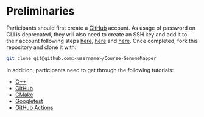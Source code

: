 # Preliminaries

Participants should first create a [GitHub](https://github.com/signup) account. As usage of password on CLI is deprecated, they will also need to create an SSH key and add it to their account following steps [here](https://docs.github.com/en/github/authenticating-to-github/connecting-to-github-with-ssh/generating-a-new-ssh-key-and-adding-it-to-the-ssh-agent), [here](https://docs.github.com/en/github/authenticating-to-github/connecting-to-github-with-ssh/adding-a-new-ssh-key-to-your-github-account) and [here](https://docs.github.com/en/github/authenticating-to-github/connecting-to-github-with-ssh/testing-your-ssh-connection). Once completed, fork this repository and clone it with:

```bash
git clone git@github.com:<username>/Course-GenomeMapper
```

In addition, participants need to get through the following tutorials:
  - [C++](http://www.cplusplus.com/doc/tutorial/)
  - [GitHub](http://rogerdudler.github.io/git-guide/)
  - [CMake](https://cmake.org/cmake/help/latest/guide/tutorial/index.html)
  - [Googletest](https://github.com/google/googletest/blob/master/docs/primer.md)
  - [GitHub Actions](https://docs.github.com/en/actions/learn-github-actions/introduction-to-github-actions)
